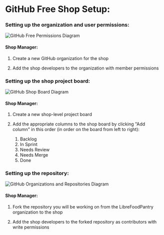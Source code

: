 # GitHub Free Shop Setup:

### Setting up the organization and user permissions:

![GitHub Free Permissions Diagram](https://github.com/LibreFoodPantry/ProjectTemplate/tree/master/docs/dev/shop-setup/diagrams/GitHub_Free_Setup_Users_And_Permissions.png)


#### Shop Manager:

1. Create a new GitHub organization for the shop

2. Add the shop developers to the organization with member permissions

### Setting up the shop project board:

![GitHub Shop Board Diagram](https://github.com/LibreFoodPantry/ProjectTemplate/tree/master/docs/dev/shop-setup/diagrams/GitHub_Setup_Shop_Board.png)


#### Shop Manager:

1. Create a new shop-level project board

2. Add the appropriate columns to the shop board by clicking "Add column" in this order (in order on the board from left to right):

    1. Backlog
    2. In Sprint
    3. Needs Review
    4. Needs Merge
    5. Done

### Setting up the repository:

![GitHub Organizations and Repositories Diagram](https://github.com/LibreFoodPantry/ProjectTemplate/tree/master/docs/dev/shop-setup/diagrams/GitHub_Free_Organizations_And_Repositories.png)

#### Shop Manager:

1. Fork the repository you will be working on from the LibreFoodPantry organization to the shop 

2. Add the shop developers to the forked repository as contributors with write permissions